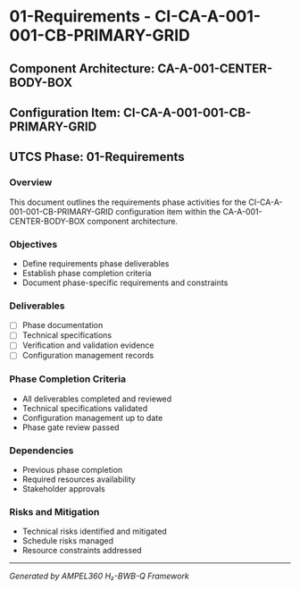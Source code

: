 # 01-Requirements - CI-CA-A-001-001-CB-PRIMARY-GRID

## Component Architecture: CA-A-001-CENTER-BODY-BOX
## Configuration Item: CI-CA-A-001-001-CB-PRIMARY-GRID
## UTCS Phase: 01-Requirements

### Overview
This document outlines the requirements phase activities for the CI-CA-A-001-001-CB-PRIMARY-GRID configuration item within the CA-A-001-CENTER-BODY-BOX component architecture.

### Objectives
- Define requirements phase deliverables
- Establish phase completion criteria
- Document phase-specific requirements and constraints

### Deliverables
- [ ] Phase documentation
- [ ] Technical specifications
- [ ] Verification and validation evidence
- [ ] Configuration management records

### Phase Completion Criteria
- All deliverables completed and reviewed
- Technical specifications validated
- Configuration management up to date
- Phase gate review passed

### Dependencies
- Previous phase completion
- Required resources availability
- Stakeholder approvals

### Risks and Mitigation
- Technical risks identified and mitigated
- Schedule risks managed
- Resource constraints addressed

---
*Generated by AMPEL360 H₂-BWB-Q Framework*
